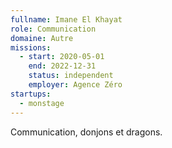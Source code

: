 ```yaml
---
fullname: Imane El Khayat
role: Communication
domaine: Autre
missions:
  - start: 2020-05-01
    end: 2022-12-31
    status: independent
    employer: Agence Zéro
startups:
  - monstage
---
```


Communication, donjons et dragons.
